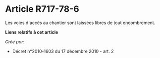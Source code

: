 # Article R717-78-6

Les voies d'accès au chantier sont laissées libres de tout encombrement.

**Liens relatifs à cet article**

_Créé par_:

  - Décret n°2010-1603 du 17 décembre 2010 - art. 2
